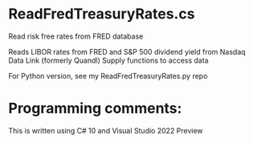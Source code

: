 # ReadFredTreasuryRates.cs
Read risk free rates from FRED database

Reads LIBOR rates from FRED and S&P 500 dividend yield from Nasdaq Data Link (formerly Quandl)
Supply functions to access data

For Python version, see my ReadFredTreasuryRates.py repo

# Programming comments:
This is written using C# 10 and Visual Studio 2022 Preview